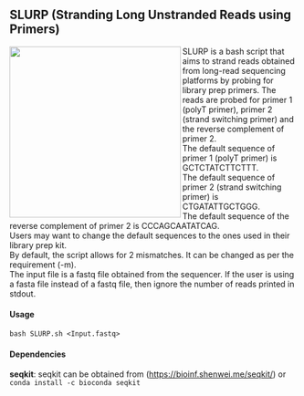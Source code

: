 ## SLURP (Stranding Long Unstranded Reads using Primers)

<img align="left" width="300" src="https://user-images.githubusercontent.com/66103719/196799429-bf50379c-4750-4465-926e-b121eed35e81.png">
SLURP is a bash script that aims to strand reads obtained from long-read sequencing platforms by probing for library prep primers. The reads are probed for primer 1 (polyT primer), primer 2 (strand switching primer) and the reverse complement of primer 2.<br/>The default sequence of primer 1 (polyT primer) is GCTCTATCTTCTTT. <br/>The default sequence of primer 2 (strand switching primer) is CTGATATTGCTGGG.<br/>The default sequence of the reverse complement of primer 2 is CCCAGCAATATCAG.<br/>Users may want to change the default sequences to the ones used in their library prep kit.<br/>By default, the script allows for 2 mismatches. It can be changed as per the requirement (-m).<br/>The input file is a fastq file obtained from the sequencer. If the user is using a fasta file instead of a fastq file, then ignore the number of reads printed in stdout.
<br/>

#### Usage
```bash SLURP.sh <Input.fastq>```
<br/>

#### Dependencies
**seqkit**: seqkit can be obtained from (https://bioinf.shenwei.me/seqkit/) or ```conda install -c bioconda seqkit```
